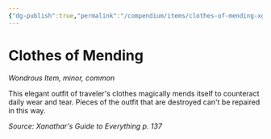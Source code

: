 ```yaml
---
{"dg-publish":true,"permalink":"/compendium/items/clothes-of-mending-xge/","tags":["compendium/src/5e/xge","item/rarity/common","item/tier/minor","item/wondrous"]}
---
```


# Clothes of Mending
*Wondrous Item, minor, common*  


This elegant outfit of traveler's clothes magically mends itself to counteract daily wear and tear. Pieces of the outfit that are destroyed can't be repaired in this way.

*Source: Xanathar's Guide to Everything p. 137*